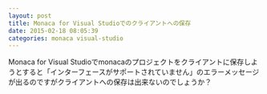 ```yaml
---
layout: post
title: Monaca for Visual Studioでのクライアントへの保存
date: 2015-02-18 08:05:39
categories: monaca visual-studio
---
```

<!-- {% raw %} -->
<p>Monaca for Visual Studioでmonacaのプロジェクトをクライアントに保存しようとすると「インターフェースがサポートされていません」のエラーメッセージが出るのですがクライアントへの保存は出来ないのでしょうか？</p>
<!-- {% endraw %} -->

